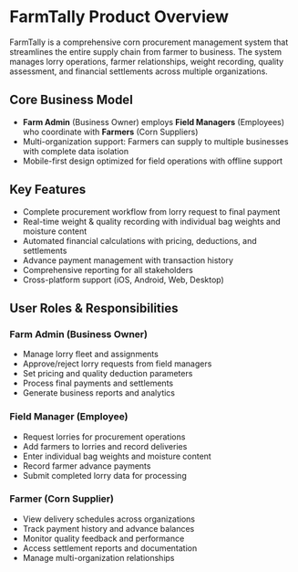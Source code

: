 # FarmTally Product Overview

FarmTally is a comprehensive corn procurement management system that streamlines the entire supply chain from farmer to business. The system manages lorry operations, farmer relationships, weight recording, quality assessment, and financial settlements across multiple organizations.

## Core Business Model
- **Farm Admin** (Business Owner) employs **Field Managers** (Employees) who coordinate with **Farmers** (Corn Suppliers)
- Multi-organization support: Farmers can supply to multiple businesses with complete data isolation
- Mobile-first design optimized for field operations with offline support

## Key Features
- Complete procurement workflow from lorry request to final payment
- Real-time weight & quality recording with individual bag weights and moisture content
- Automated financial calculations with pricing, deductions, and settlements
- Advance payment management with transaction history
- Comprehensive reporting for all stakeholders
- Cross-platform support (iOS, Android, Web, Desktop)

## User Roles & Responsibilities

### Farm Admin (Business Owner)
- Manage lorry fleet and assignments
- Approve/reject lorry requests from field managers
- Set pricing and quality deduction parameters
- Process final payments and settlements
- Generate business reports and analytics

### Field Manager (Employee)
- Request lorries for procurement operations
- Add farmers to lorries and record deliveries
- Enter individual bag weights and moisture content
- Record farmer advance payments
- Submit completed lorry data for processing

### Farmer (Corn Supplier)
- View delivery schedules across organizations
- Track payment history and advance balances
- Monitor quality feedback and performance
- Access settlement reports and documentation
- Manage multi-organization relationships
